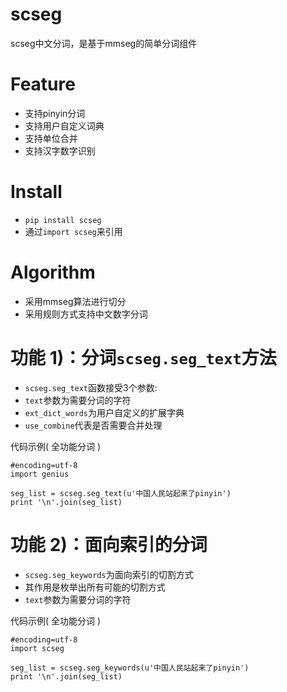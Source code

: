 scseg
========
scseg中文分词，是基于mmseg的简单分词组件


Feature
========
* 支持pinyin分词
* 支持用户自定义词典
* 支持单位合并
* 支持汉字数字识别

Install
==========
* `pip install scseg`
* 通过`import scseg`来引用


Algorithm
==========
* 采用mmseg算法进行切分
* 采用规则方式支持中文数字分词

功能 1)：分词`scseg.seg_text`方法
==============

* `scseg.seg_text`函数接受3个参数: 
* `text`参数为需要分词的字符 
* `ext_dict_words`为用户自定义的扩展字典
* `use_combine`代表是否需要合并处理

代码示例( 全功能分词 )

    #encoding=utf-8
    import genius

    seg_list = scseg.seg_text(u'中国人民站起来了pinyin')
    print '\n'.join(seg_list)


功能 2)：面向索引的分词
==============
* `scseg.seg_keywords`为面向索引的切割方式
* 其作用是枚举出所有可能的切割方式
* `text`参数为需要分词的字符 

代码示例( 全功能分词 )

    #encoding=utf-8
    import scseg

    seg_list = scseg.seg_keywords(u'中国人民站起来了pinyin')
    print '\n'.join(seg_list)
